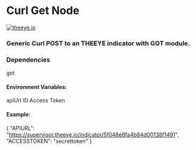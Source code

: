 
# Curl Get Node

[![theeye.io](../images/logo-theeye-theOeye-logo2.png)](https://theeye.io/en/index.html)

### Generic Curl POST to an **THEEYE** **indicator** with GOT module.

### Dependencies

got

#### Environment Variables:

apiUrl ID
Access Token


#### Example:

{
  "APIURL": "https://supervisor.theeye.io/indicator/5f048e6fa4b84d00138f1491",
  "ACCESSTOKEN": "secrettoken"
}


